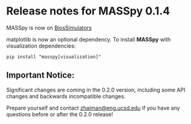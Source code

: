 # Release notes for MASSpy 0.1.4

MASSpy is now on [BiosSimulators](https://biosimulators.org/)

matplotlib is now an optional dependency. To install **MASSpy** with visualization dependencies:

    pip install "masspy[visualization]"


## Important Notice:

Significant changes are coming in the 0.2.0 version, including some API changes and backwards incompatible changes.

Prepare yourself and contact zhaiman@eng.ucsd.edu if you have any questions before or after the 0.2.0 release!
